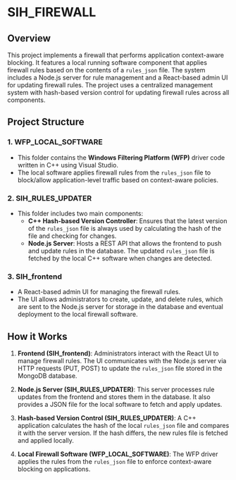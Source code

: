 # SIH_FIREWALL


## Overview
This project implements a firewall that performs application context-aware blocking. It features a local running software component that applies firewall rules based on the contents of a `rules_json` file. The system includes a Node.js server for rule management and a React-based admin UI for updating firewall rules. The project uses a centralized management system with hash-based version control for updating firewall rules across all components.

## Project Structure
### 1. WFP_LOCAL_SOFTWARE
- This folder contains the **Windows Filtering Platform (WFP)** driver code written in C++ using Visual Studio.
- The local software applies firewall rules from the `rules_json` file to block/allow application-level traffic based on context-aware policies.

### 2. SIH_RULES_UPDATER
- This folder includes two main components:
  - **C++ Hash-based Version Controller**: Ensures that the latest version of the `rules_json` file is always used by calculating the hash of the file and checking for changes.
  - **Node.js Server**: Hosts a REST API that allows the frontend to push and update rules in the database. The updated `rules_json` file is fetched by the local C++ software when changes are detected.

### 3. SIH_frontend
- A React-based admin UI for managing the firewall rules.
- The UI allows administrators to create, update, and delete rules, which are sent to the Node.js server for storage in the database and eventual deployment to the local firewall software.


## How it Works

1. **Frontend (SIH_frontend)**: Administrators interact with the React UI to manage firewall rules. The UI communicates with the Node.js server via HTTP requests (PUT, POST) to update the `rules_json` file stored in the MongoDB database.
   
2. **Node.js Server (SIH_RULES_UPDATER)**: This server processes rule updates from the frontend and stores them in the database. It also provides a JSON file for the local software to fetch and apply updates.

3. **Hash-based Version Control (SIH_RULES_UPDATER)**: A C++ application calculates the hash of the local `rules_json` file and compares it with the server version. If the hash differs, the new rules file is fetched and applied locally.

4. **Local Firewall Software (WFP_LOCAL_SOFTWARE)**: The WFP driver applies the rules from the `rules_json` file to enforce context-aware blocking on applications.



